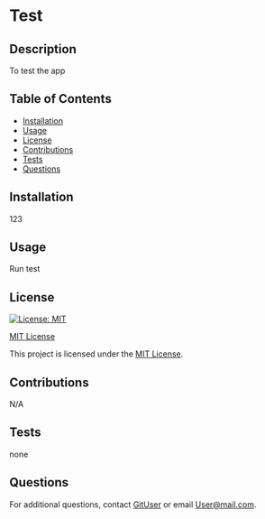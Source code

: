 # Test

## Description

To test the app

## Table of Contents

- [Installation](#installation)
- [Usage](#usage)
- [License](#license)
- [Contributions](#contributions)
- [Tests](#tests)
- [Questions](#questions)
## Installation

123

## Usage

Run test

## License

[![License: MIT](https://img.shields.io/badge/License-MIT-yellow.svg)](https://opensource.org/licenses/MIT)

[MIT License](https://opensource.org/licenses/MIT)

This project is licensed under the [MIT License](https://opensource.org/licenses/MIT).

## Contributions

N/A

## Tests

none

## Questions

For additional questions, contact [GitUser](https://github.com/GitUser) or email User@mail.com.
